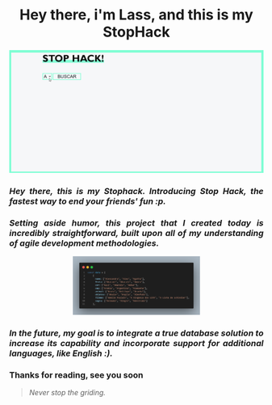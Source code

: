 <h1 align="center"> Hey there, i'm Lass, and this is my StopHack</h1>
 
<p align="center">
  <img src="https://github.com/DevLass/stopHack/blob/main/readmeimg/page.gif" alt="Page Preview">
</p>

<h3 align="justify"> <i> Hey there, this is my  Stophack. Introducing Stop Hack, the fastest way to end your friends' fun :p.</i> </h3>

<h3 align="justify"> <i>Setting aside humor, this project that I created today is incredibly straightforward, built upon all of my understanding of agile development methodologies.</i> </h3>

<p align="center">
  <img src="https://github.com/DevLass/stopHack/blob/main/readmeimg/code.png" alt="Code Preview" width="50%">
</p>

<h3 align="justify"> <i> In the future, my goal is to integrate a true database solution to increase its capability and incorporate support for additional languages, like English :).</i> </h3>

<h3 align="justify">
Thanks for reading, see you soon
</h3>

> *Never stop the griding.*
 

